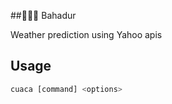 ##👳🏻‍♂️ Bahadur

Weather prediction using Yahoo apis 



## Usage

```javascript
cuaca [command] <options>
```





